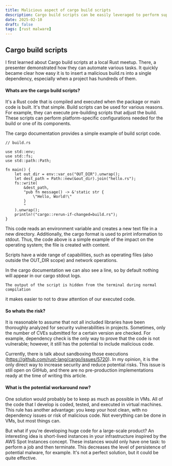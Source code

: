 ```yaml
---
title: Malicious aspect of cargo build scripts
description: Cargo build scripts can be easily leveraged to perform supply chain attack
date: 2025-02-10
draft: false
tags: [rust malware]
---
```


## Cargo build scripts
I first learned about Cargo build scripts at a local Rust meetup. There, a presenter demonstrated how they can automate various tasks. It quickly became clear how easy it is to insert a malicious build.rs into a single dependency, especially when a project has hundreds of them.
#### Whats are the cargo build scripts?
It's a Rust code that is compiled and executed when the package or main code is built. It's that simple. Build scripts can be used for various reasons. For example, they can execute pre-building scripts that adjust the build. These scripts can perform platform-specific configurations needed for the build or one of its components.

The cargo documentation provides a simple example of build script code.
```
// build.rs

use std::env;
use std::fs;
use std::path::Path;

fn main() {
    let out_dir = env::var_os("OUT_DIR").unwrap();
    let dest_path = Path::new(&out_dir).join("hello.rs");
    fs::write(
        &dest_path,
        "pub fn message() -> &'static str {
            \"Hello, World!\"
        }
        "
    ).unwrap();
    println!("cargo::rerun-if-changed=build.rs");
}
```

This code reads an environment variable and creates a new text file in a new directory. Additionally, the cargo format is used to print information to stdout. Thus, the code above is a simple example of the impact on the operating system; the file is created with content.

Scripts have a wide range of capabilities, such as operating files (also outside the OUT_DIR scope) and network operations.

In the cargo documentation we can also see a line, so by default nothing will appear in our cargo stdout logs.
```
The output of the script is hidden from the terminal during normal compilation
```
it makes easier to not to draw attention of our executed code.

#### So whats the risk?
It is reasonable to assume that not all included libraries have been thoroughly analyzed for security vulnerabilities in projects. Sometimes, only the number of CVEs submitted for a certain version are checked. For example, dependency check is the only way to prove that the code is not vulnerable; however, it still has the potential to include malicious code.

Currently, there is talk about sandboxing those executions (https://github.com/rust-lang/cargo/issues/5720). In my opinion, it is the only direct way to increase security and reduce potential risks. This issue is still open on GitHub, and there are no pre-production implementations ready at the time of writing this article.
#### What is the potential workaround now?
One solution would probably be to keep as much as possible in VMs. All of the code that I develop is coded, tested, and executed in virtual machines. This rule has another advantage: you keep your host clean, with no dependency issues or risk of malicious code. Not everything can be done in VMs, but most things can.

But what if you're developing huge code for a large-scale product? An interesting idea is short-lived instances in your infrastructure inspired by the AWS Spot Instances concept. These instances would only have one task: to perform a job and then terminate. This decreases the level of persistence of potential malware, for example. It's not a perfect solution, but it could be quite effective.